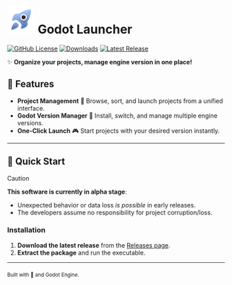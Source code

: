 # <img src="/assets/textures/icons/app/godot-launcher.png" width="64"> Godot Launcher

[![GitHub License](https://img.shields.io/github/license/diiiaz/godot-launcher?color=blue)](LICENSE)
[![Downloads](https://img.shields.io/github/downloads/diiiaz/godot-launcher/total?color=green)](https://github.com/diiiaz/godot-launcher/releases)
[![Latest Release](https://img.shields.io/github/v/release/diiiaz/godot-launcher?label=latest%20release)](https://github.com/diiiaz/godot-launcher/releases)

✨ **Organize your projects, manage engine version in one place!**

## 🌟 Features

- **Project Management**
  📂 Browse, sort, and launch projects from a unified interface.  
- **Godot Version Manager**
  🔄 Install, switch, and manage multiple engine versions.  
- **One-Click Launch**
  🎮 Start projects with your desired version instantly.  

---

## 🚀 Quick Start

> [!CAUTION]
>**This software is currently in alpha stage**: 
>- Unexpected behavior or data loss *is possible* in early releases.
>- The developers assume no responsibility for project corruption/loss.

### Installation
1. **Download the latest release** from the [Releases page](https://github.com/diiiaz/godot-launcher/releases).  
2. **Extract the package** and run the executable.  

---

<sub>Built with 💙 and Godot Engine.</sub>
